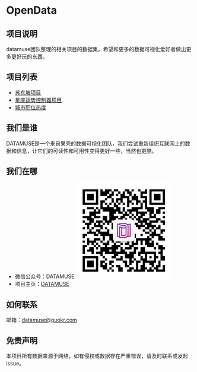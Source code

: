# OpenData

## 项目说明

datamuse团队整理的相关项目的数据集，希望和更多的数据可视化爱好者做出更多更好玩的东西。
## 项目列表
* [苏东坡项目](/苏东坡/)
* [星座运势控制器项目](/星座/)
* [城市职位热度](/城市职位热度/)

## 我们是谁
DATAMUSE是一个来自果壳的数据可视化团队，我们尝试重新组织互联网上的数据和信息，让它们的可读性和可用性变得更好一些，当然也更酷。

## 我们在哪
* 微信公众号：DATAMUSE
  ![扫码关注我们](/image/Dm_QRcode.jpg)
* 项目主页：[DATAMUSE](https://datamuse.guokr.com)

## 如何联系

邮箱：[datamuse@guokr.com](datamuse@guokr.com)

## 免责声明
本项目所有数据来源于网络，如有侵权或数据存在严重错误，请及时联系或发起issue。
